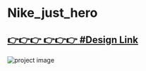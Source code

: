 # Nike_just_hero
## [👉👉👉 👉👉👉 #Design Link ](https://www.figma.com/file/zxVBWY7JV6nNPg8nzXuJCs/Learn-React-with-10-Projects-(Copy)?type=design&node-id=0%3A1&mode=dev) 


![project image](https://i.ibb.co/DMPVhXk/Product-Page.png)

